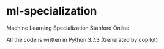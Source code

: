 # ml-specialization
Machine Learning Specialization Stanford Online

All the code is written in Python 3.7.3 (Generated by copilot)


